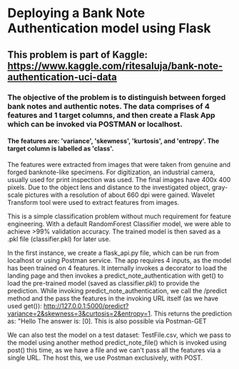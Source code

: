 # Deploying a Bank Note Authentication model using Flask
## This problem is part of Kaggle: https://www.kaggle.com/ritesaluja/bank-note-authentication-uci-data
### The objective of the problem is to distinguish between forged bank notes and authentic notes. The data comprises of 4 features and 1 target columns, and then create a Flask App which can be invoked via POSTMAN or localhost.

#### The features are: 'variance', 'skewness', 'kurtosis', and 'entropy'. The target column is labelled as 'class'.

The features were extracted from images that were taken from genuine and forged banknote-like specimens. For digitization, an industrial camera, usually used for print inspection was used. The final images have 400x 400 pixels. Due to the object lens and distance to the investigated object, gray-scale pictures with a resolution of about 660 dpi were gained. Wavelet Transform tool were used to extract features from images.

This is a simple classification problem without much requirement for feature engineering. With a default RandomForest Classifier model, we were able to achieve >99% validation accuracy. The trained model is then saved as a .pkl file (classifier.pkl) for later use.

In the first instance, we create a flask_api.py file, which can be run from localhost or using Postman service. The app requires 4 inputs, as the model has been trained on 4 features. It internally invokes a decorator to load the landing page and then invokes a predict_note_authentication with get() to load the pre-trained model (saved as classifier.pkl) to provide the prediction. While invoking predict_note_authentication, we call the /predict method and the pass the features in the invoking URL itself (as we have used get()): http://127.0.0.1:5000/predict?variance=2&skewness=3&curtosis=2&entropy=1. This returns the prediction as: "Hello The answer is: [0]. This is also possible via Postman-GET

We can also test the model on a test dataset: TestFile.csv, which we pass to the model using another method predict_note_file() which is invoked using post() this time, as we have a file and we can't pass all the features via a single URL. The host this, we use Postman exclusively, with POST.
